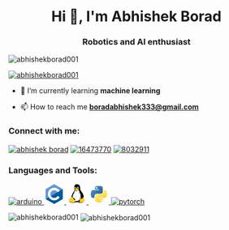 <h1 align="center">Hi 👋, I'm Abhishek Borad</h1>
<h3 align="center">Robotics and AI enthusiast</h3>

<p align="left"> <img src="https://komarev.com/ghpvc/?username=abhishekborad001&label=Profile%20views&color=0e75b6&style=flat" alt="abhishekborad001" /> </p>

<p align="left"> <a href="https://github.com/ryo-ma/github-profile-trophy"><img src="https://github-profile-trophy.vercel.app/?username=abhishekborad001" alt="abhishekborad001" /></a> </p>

- 🌱 I’m currently learning **machine learning**

- 📫 How to reach me **boradabhishek333@gmail.com**

<h3 align="left">Connect with me:</h3>
<p align="left">
<a href="https://linkedin.com/in/abhishek borad" target="blank"><img align="center" src="https://raw.githubusercontent.com/rahuldkjain/github-profile-readme-generator/master/src/images/icons/Social/linked-in-alt.svg" alt="abhishek borad" height="30" width="40" /></a>
<a href="https://stackoverflow.com/users/16473770" target="blank"><img align="center" src="https://raw.githubusercontent.com/rahuldkjain/github-profile-readme-generator/master/src/images/icons/Social/stack-overflow.svg" alt="16473770" height="30" width="40" /></a>
<a href="https://kaggle.com/8032911" target="blank"><img align="center" src="https://raw.githubusercontent.com/rahuldkjain/github-profile-readme-generator/master/src/images/icons/Social/kaggle.svg" alt="8032911" height="30" width="40" /></a>
</p>

<h3 align="left">Languages and Tools:</h3>
<p align="left"> <a href="https://www.arduino.cc/" target="_blank"> <img src="https://cdn.worldvectorlogo.com/logos/arduino-1.svg" alt="arduino" width="40" height="40"/> </a> <a href="https://www.cprogramming.com/" target="_blank"> <img src="https://raw.githubusercontent.com/devicons/devicon/master/icons/c/c-original.svg" alt="c" width="40" height="40"/> </a> <a href="https://www.linux.org/" target="_blank"> <img src="https://raw.githubusercontent.com/devicons/devicon/master/icons/linux/linux-original.svg" alt="linux" width="40" height="40"/> </a> <a href="https://www.python.org" target="_blank"> <img src="https://raw.githubusercontent.com/devicons/devicon/master/icons/python/python-original.svg" alt="python" width="40" height="40"/> </a> <a href="https://pytorch.org/" target="_blank"> <img src="https://www.vectorlogo.zone/logos/pytorch/pytorch-icon.svg" alt="pytorch" width="40" height="40"/> </a> </p>

<p><img align="left" src="https://github-readme-stats.vercel.app/api/top-langs?username=abhishekborad001&show_icons=true&locale=en&layout=compact" alt="abhishekborad001" /></p>

<p>&nbsp;<img align="center" src="https://github-readme-stats.vercel.app/api?username=abhishekborad001&show_icons=true&locale=en" alt="abhishekborad001" /></p>

